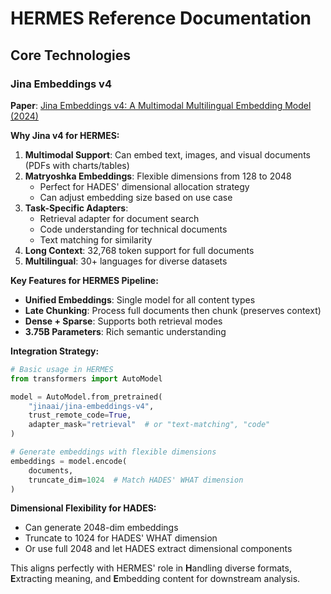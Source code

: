 # HERMES Reference Documentation

## Core Technologies

### Jina Embeddings v4

**Paper**: [Jina Embeddings v4: A Multimodal Multilingual Embedding Model (2024)](./jina-embeddings-v4-paper.pdf)

**Why Jina v4 for HERMES:**

1. **Multimodal Support**: Can embed text, images, and visual documents (PDFs with charts/tables)
2. **Matryoshka Embeddings**: Flexible dimensions from 128 to 2048
   - Perfect for HADES' dimensional allocation strategy
   - Can adjust embedding size based on use case
3. **Task-Specific Adapters**: 
   - Retrieval adapter for document search
   - Code understanding for technical documents
   - Text matching for similarity
4. **Long Context**: 32,768 token support for full documents
5. **Multilingual**: 30+ languages for diverse datasets

**Key Features for HERMES Pipeline:**
- **Unified Embeddings**: Single model for all content types
- **Late Chunking**: Process full documents then chunk (preserves context)
- **Dense + Sparse**: Supports both retrieval modes
- **3.75B Parameters**: Rich semantic understanding

**Integration Strategy:**
```python
# Basic usage in HERMES
from transformers import AutoModel

model = AutoModel.from_pretrained(
    "jinaai/jina-embeddings-v4",
    trust_remote_code=True,
    adapter_mask="retrieval"  # or "text-matching", "code"
)

# Generate embeddings with flexible dimensions
embeddings = model.encode(
    documents,
    truncate_dim=1024  # Match HADES' WHAT dimension
)
```

**Dimensional Flexibility for HADES:**
- Can generate 2048-dim embeddings
- Truncate to 1024 for HADES' WHAT dimension
- Or use full 2048 and let HADES extract dimensional components

This aligns perfectly with HERMES' role in **H**andling diverse formats, **E**xtracting meaning, and **E**mbedding content for downstream analysis.